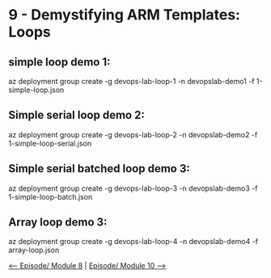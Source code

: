 # 9 - Demystifying ARM Templates: Loops

## simple loop demo 1:
az deployment group create -g devops-lab-loop-1 -n devopslab-demo1 -f 1-simple-loop.json

## Simple serial loop demo 2:
az deployment group create -g devops-lab-loop-2 -n devopslab-demo2 -f 1-simple-loop-serial.json

## Simple serial batched loop demo 3:
az deployment group create -g devops-lab-loop-3 -n devopslab-demo3 -f 1-simple-loop-batch.json

## Array loop demo 3:
az deployment group create -g devops-lab-loop-4 -n devopslab-demo4 -f array-loop.json


[<-- Episode/ Module 8](../ARM08/README.md) | [Episode/ Module 10 -->](../ARM10/README.md)